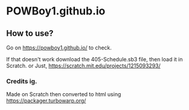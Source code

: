 # POWBoy1.github.io
## How to use?

Go on https://powboy1.github.io/ to check.

If that doesn't work download the 405-Schedule.sb3 file, then load it in Scratch. or Just, https://scratch.mit.edu/projects/1215093293/

### Credits ig.
Made on Scratch then converted to html using https://packager.turbowarp.org/
